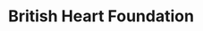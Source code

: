 ---
title: "British Heart Foundation"
url: /chorley/british-heart-foundation/
shop: Gebrauchtwaren
---